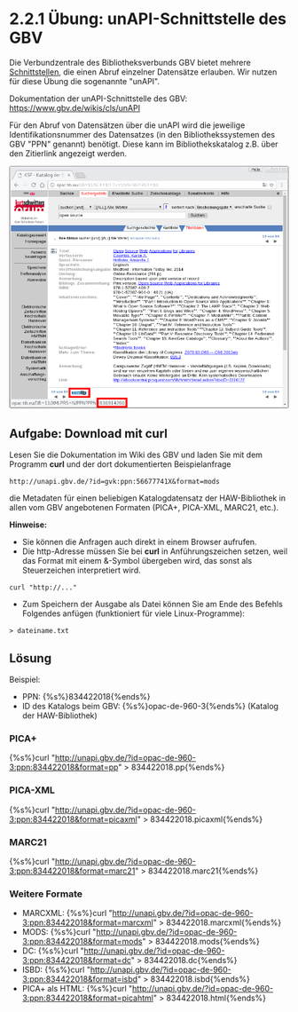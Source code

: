 # 2.2.1 Übung: unAPI-Schnittstelle des GBV

Die Verbundzentrale des Bibliotheksverbunds GBV bietet mehrere [Schnittstellen](https://www.gbv.de/wikis/cls/Schnittstellen), die einen Abruf einzelner Datensätze erlauben. Wir nutzen für diese Übung die sogenannte "unAPI".

Dokumentation der unAPI-Schnittstelle des GBV: https://www.gbv.de/wikis/cls/unAPI

Für den Abruf von Datensätzen über die unAPI wird die jeweilige Identifikationsnummer des Datensatzes (in den Bibliothekssystemen des GBV "PPN" genannt) benötigt. Diese kann im Bibliothekskatalog z.B. über den Zitierlink angezeigt werden.

![Screenshot des KSF-Katalogs](images/screenshot-ksf-katalog-ppn.png)

## Aufgabe: Download mit curl

Lesen Sie die Dokumentation im Wiki des GBV und laden Sie mit dem Programm **curl** und der dort dokumentierten Beispielanfrage
```
http://unapi.gbv.de/?id=gvk:ppn:56677741X&format=mods
```
die Metadaten für einen beliebigen Katalogdatensatz der HAW-Bibliothek in allen vom GBV angebotenen Formaten (PICA+, PICA-XML, MARC21, etc.).

**Hinweise:**
* Sie können die Anfragen auch direkt in einem Browser aufrufen.
* Die http-Adresse müssen Sie bei **curl** in Anführungszeichen setzen, weil das Format mit einem &-Symbol übergeben wird, das sonst als Steuerzeichen interpretiert wird.
```
curl "http://..."
```
* Zum Speichern der Ausgabe als Datei können Sie am Ende des Befehls Folgendes anfügen (funktioniert für viele Linux-Programme):
```
> dateiname.txt
```

## Lösung

Beispiel:
* PPN: {%s%}834422018{%ends%}
* ID des Katalogs beim GBV: {%s%}opac-de-960-3{%ends%} (Katalog der HAW-Bibliothek)

### PICA+
{%s%}curl "http://unapi.gbv.de/?id=opac-de-960-3:ppn:834422018&format=pp" > 834422018.pp{%ends%}

### PICA-XML
{%s%}curl "http://unapi.gbv.de/?id=opac-de-960-3:ppn:834422018&format=picaxml" > 834422018.picaxml{%ends%}

### MARC21
{%s%}curl "http://unapi.gbv.de/?id=opac-de-960-3:ppn:834422018&format=marc21" > 834422018.marc21{%ends%}

### Weitere Formate
* MARCXML: {%s%}curl "http://unapi.gbv.de/?id=opac-de-960-3:ppn:834422018&format=marcxml" > 834422018.marcxml{%ends%}
* MODS: {%s%}curl "http://unapi.gbv.de/?id=opac-de-960-3:ppn:834422018&format=mods" > 834422018.mods{%ends%}
* DC: {%s%}curl "http://unapi.gbv.de/?id=opac-de-960-3:ppn:834422018&format=dc" > 834422018.dc{%ends%}
* ISBD: {%s%}curl "http://unapi.gbv.de/?id=opac-de-960-3:ppn:834422018&format=isbd" > 834422018.isbd{%ends%}
* PICA+ als HTML: {%s%}curl "http://unapi.gbv.de/?id=opac-de-960-3:ppn:834422018&format=picahtml" > 834422018.html{%ends%}
